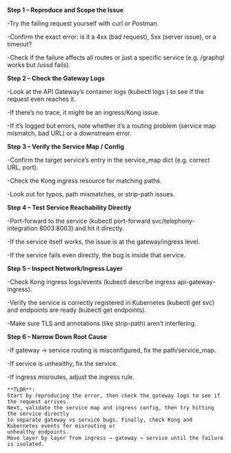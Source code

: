 **Step 1 – Reproduce and Scope the Issue**

-Try the failing request yourself with curl or Postman.

-Confirm the exact error: is it a 4xx (bad request), 5xx (server issue), or a timeout?

-Check if the failure affects all routes or just a specific service (e.g. /graphql works but /ussd fails).

**Step 2 – Check the Gateway Logs**

-Look at the API Gateway’s container logs (kubectl logs <pod>) to see if the request even reaches it.

-If there’s no trace, it might be an ingress/Kong issue.

-If it’s logged but errors, note whether it’s a routing problem (service map mismatch, bad URL) or a downstream error.

**Step 3 – Verify the Service Map / Config**

-Confirm the target service’s entry in the service_map dict (e.g. correct URL, port).

-Check the Kong ingress resource for matching paths.

-Look out for typos, path mismatches, or strip-path issues.

**Step 4 – Test Service Reachability Directly**

-Port-forward to the service (kubectl port-forward svc/telephony-integration 8003:8003) and hit it directly.

-If the service itself works, the issue is at the gateway/ingress level.

-If the service fails even directly, the bug is inside that service.

**Step 5 – Inspect Network/Ingress Layer**

-Check Kong ingress logs/events (kubectl describe ingress api-gateway-ingress).

-Verify the service is correctly registered in Kubernetes (kubectl get svc) and endpoints are ready (kubectl get endpoints).

-Make sure TLS and annotations (like strip-path) aren’t interfering.

**Step 6 – Narrow Down Root Cause**

-If gateway → service routing is misconfigured, fix the path/service_map.

-If service is unhealthy, fix the service.

-If ingress misroutes, adjust the ingress rule.

```
**TLDR**:
Start by reproducing the error, then check the gateway logs to see if the request arrives.
Next, validate the service map and ingress config, then try hitting the service directly
to separate gateway vs service bugs. Finally, check Kong and Kubernetes events for misrouting or
unhealthy endpoints.
Move layer by layer from ingress → gateway → service until the failure is isolated.
```
